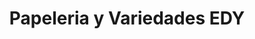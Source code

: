 ---
title: "Papeleria y Variedades EDY"
url: /el-banco/papeleria-y-variedades-edy/
shop: Schreibwaren
---